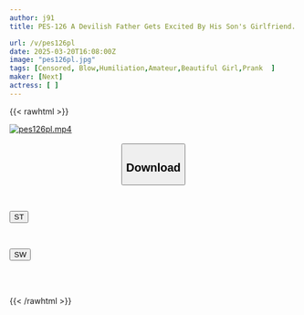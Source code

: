 ```yaml
---
author: j91
title: PES-126 A Devilish Father Gets Excited By His Son's Girlfriend... Touching His Growing Body & Wanking Off 2 Discs

url: /v/pes126pl
date: 2025-03-20T16:08:00Z
image: "pes126pl.jpg"
tags: [Censored, Blow,Humiliation,Amateur,Beautiful Girl,Prank	]
maker: [Next]
actress: [ ]
---
```



{{< rawhtml >}}

<div class="video" data-videoid="aoGJGA9g6DixLOa">
    <a href="javascript:;">
        <img src="/v/pes126pl/pes126pl.jpg" width="WIDTH" height="HEIGHT" alt="pes126pl.mp4" loading="lazy">
    </a>
</div>

<script type="text/javascript" src="https://j91.asia/asset/on-demand-st.js"></script>

<br>
  <link rel="stylesheet" href="https://j91.asia/asset/bs5.css">
  
  <center>
  <button class="btn btn-primary" type="button" data-bs-toggle="collapse" data-bs-target=".multi-collapse" aria-expanded="false" aria-controls="multiCollapseExample1 multiCollapseExample2"><h2>Download</h2></button></center>
</p>
<div class="row">
  <div class="col">
    <div class="collapse multi-collapse" id="multiCollapseExample1">
      <div class="card card-body">
	      	      <br>
<div class="buttons">  
<p><a href="/v/pes126pl/st.html" target="_blank"><button class="btn-hover color-3"><i class="fa fa-download"></i> ST</button></a></p></div>
    </div>
  </div>
</div>
  <div class="col">
    <div class="collapse multi-collapse" id="multiCollapseExample2">
      <div class="card card-body">
	      <br>
<div class="buttons">
<p><a href="/v/pes126pl/sw.html" target="_blank"><button class="btn-hover color-2"><i class="fa fa-download"></i> SW</button></a></p></div>
<br><br>
      </div>
    </div>
  </div>
</div>

{{< /rawhtml >}}